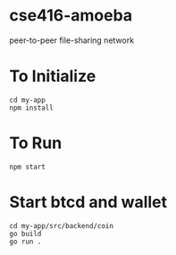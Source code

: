 # cse416-amoeba
peer-to-peer file-sharing network

# To Initialize
```
cd my-app
npm install
```

# To Run
```
npm start
```

# Start btcd and wallet
```
cd my-app/src/backend/coin
go build
go run .
```
